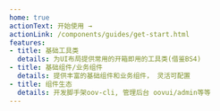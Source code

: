 ```yaml
---
home: true
actionText: 开始使用 →
actionLink: /components/guides/get-start.html
features:
- title: 基础工具类
  details: 为UI布局提供常用的开箱即用的工具类(借鉴BS4)
- title: 基础组件/业务组件
  details: 提供丰富的基础组件和业务组件， 灵活可配置
- title: 组件生态
  details: 开发脚手架oov-cli, 管理后台 oovui/admin等等
---
```

